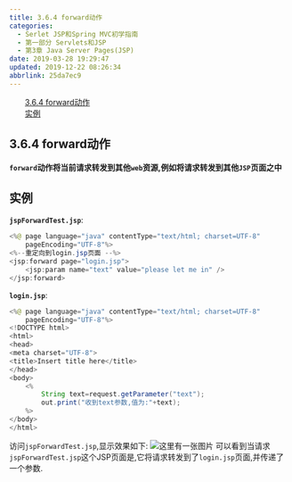 ```yaml
---
title: 3.6.4 forward动作
categories: 
  - Serlet JSP和Spring MVC初学指南
  - 第一部分 Servlets和JSP
  - 第3章 Java Server Pages(JSP)
date: 2019-03-28 19:29:47
updated: 2019-12-22 08:26:34
abbrlink: 25da7ec9
---
```

<div id='my_toc'><a href="/JavaReadingNotes/25da7ec9/#3-6-4-forward动作" class="header_2">3.6.4 forward动作</a><br><a href="/JavaReadingNotes/25da7ec9/#实例" class="header_2">实例</a><br></div>
<style>.header_1{margin-left: 1em;}.header_2{margin-left: 2em;}.header_3{margin-left: 3em;}.header_4{margin-left: 4em;}.header_5{margin-left: 5em;}.header_6{margin-left: 6em;}</style>
<!--more-->
<script>if (navigator.platform.search('arm')==-1){document.getElementById('my_toc').style.display = 'none';}var e,p = document.getElementsByTagName('p');while (p.length>0) {e = p[0];e.parentElement.removeChild(e);}</script>

<!--end-->
## 3.6.4 forward动作 ##
**`forward`动作将当前请求转发到其他`web`资源,例如将请求转发到其他`JSP`页面之中**
## 实例 ##
**`jspForwardTest.jsp`**:
```java
<%@ page language="java" contentType="text/html; charset=UTF-8"
    pageEncoding="UTF-8"%>
<%--重定向到login.jsp页面 --%>
<jsp:forward page="login.jsp">
    <jsp:param name="text" value="please let me in" />
</jsp:forward>
```
**`login.jsp`**:
```java
<%@ page language="java" contentType="text/html; charset=UTF-8"
    pageEncoding="UTF-8"%>
<!DOCTYPE html>
<html>
<head>
<meta charset="UTF-8">
<title>Insert title here</title>
</head>
<body>
    <%
        String text=request.getParameter("text");
        out.print("收到text参数,值为:"+text);
    %>
</body>
</html>
```
访问`jspForwardTest.jsp`,显示效果如下:
![这里有一张图片](https://image-1257720033.cos.ap-shanghai.myqcloud.com/blog/readbooknote/ServlerJSPAndSpring%20MVCChuXueZhiNan/Chapter3/8.png)
可以看到当请求`jspForwardTest.jsp`这个JSP页面是,它将请求转发到了`login.jsp`页面,并传递了一个参数.
